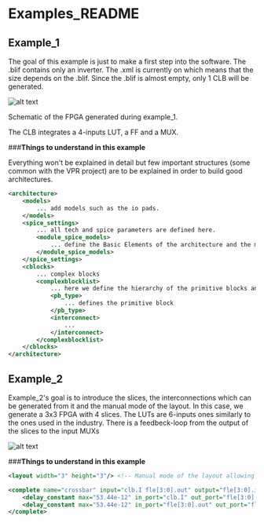 # Examples_README

## Example_1

The goal of this example is just to make a first step into the software. The .blif contains only an inverter.
The .xml is currently on <layout auto="1.0"/> which means that the size depends on the .blif. Since the .blif is 
almost empty, only 1 CLB will be generated. 

![alt text](https://github.com/LNIS-Projects/OpenFPGA/tree/master/examplesfigures/example_1.png "Example_1_FPGA")

   Schematic of the FPGA generated during example_1.

The CLB integrates a 4-inputs LUT, a FF and a MUX. 

###**Things to understand in this example**

Everything won't be explained in detail but few important structures (some common with the VPR project) are to be explained in order to build good architectures.

```xml
<architecture>
	<models>
		... add models such as the io pads.
	</models>
	<spice_settings>
		... all tech and spice parameters are defined here.
		<module_spice_models>
			... define the Basic Elements of the architecture and the modules that cannot be generated (i.e. the Flip-Flop) but need to be called.
		</module_spice_models>
	</spice_settings>
	<cblocks>
		... complex blocks
		<complexblocklist>
			... here we define the hierarchy of the primitive blocks and interconnect them together
			<pb_type>
				... defines the primitive block
			</pb_type>
			<interconnect>
				...
			</interconnect>
		</complexblocklist>
	</cblocks>
</architecture>
```


## Example_2

Example_2's goal is to introduce the slices, the interconnections which can be generated from it and the manual mode of the layout.
In this case, we generate a 3x3 FPGA with 4 slices. The LUTs are 6-inputs ones similarly to the ones used in the industry.
There is a feedbeck-loop from the output of the slices to the input MUXs

![alt text](https://github.com/LNIS-Projects/OpenFPGA/tree/master/examplesfigures/example_2_the_CLB_.png "Example_2_CLB")


###**Things to understand in this example**
```xml
<layout width="3" height="3"/> <!-- Manual mode of the layout allowing us to choose the number of CLBs -->

<complete name="crossbar" input="clb.I fle[3:0].out" output="fle[3:0].in" spice_model_name="mux_2level"> <!-- Defines how we apply the feedback on the inputs of the slices -->
	<delay_constant max="53.44e-12" in_port="clb.I" out_port="fle[3:0].in" />
	<delay_constant max="53.44e-12" in_port="fle[3:0].out" out_port="fle[3:0].in" />
</complete>
```
 



